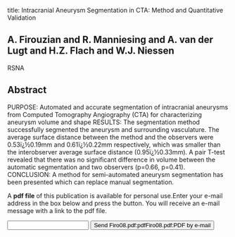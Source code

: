title: Intracranial Aneurysm Segmentation in CTA: Method and Quantitative Validation

## A. Firouzian and R. Manniesing and A. van der Lugt and H.Z. Flach and W.J. Niessen
RSNA


## Abstract
PURPOSE: Automated and accurate segmentation of intracranial aneurysms from Computed Tomography Angiography (CTA) for characterizing aneurysm volume and shape RESULTS: The segmentation method successfully segmented the aneurysm and surrounding vasculature. The average surface distance between the method and the observers were 0.53ï¿½0.19mm and 0.61ï¿½0.22mm respectively, which was smaller than the interobserver average surface distance (0.95ï¿½0.33mm). A pair T-test revealed that there was no significant difference in volume between the automatic segmentation and two observers (p=0.66, p=0.41). CONCLUSION: A method for semi-automated aneurysm segmentation has been presented which can replace manual segmentation.

A <b>pdf file</b> of this publication is available for personal use.Enter your e-mail address in the box below and press the button. You will receive an e-mail message with a link to the pdf file.
<form action="sender.php">  <input type="text" name="email">  <input type="submit" value="Send Firo08.pdf:pdfFiro08.pdf:PDF by e-mail"></form>